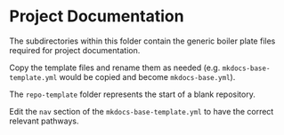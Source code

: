 # Project Documentation

The subdirectories within this folder contain the generic boiler plate files required for project documentation.

Copy the template files and rename them as needed (e.g. `mkdocs-base-template.yml` would be copied and become `mkdocs-base.yml`).

The `repo-template` folder represents the start of a blank repository.

Edit the `nav` section of the `mkdocs-base-template.yml` to have the correct relevant pathways.
